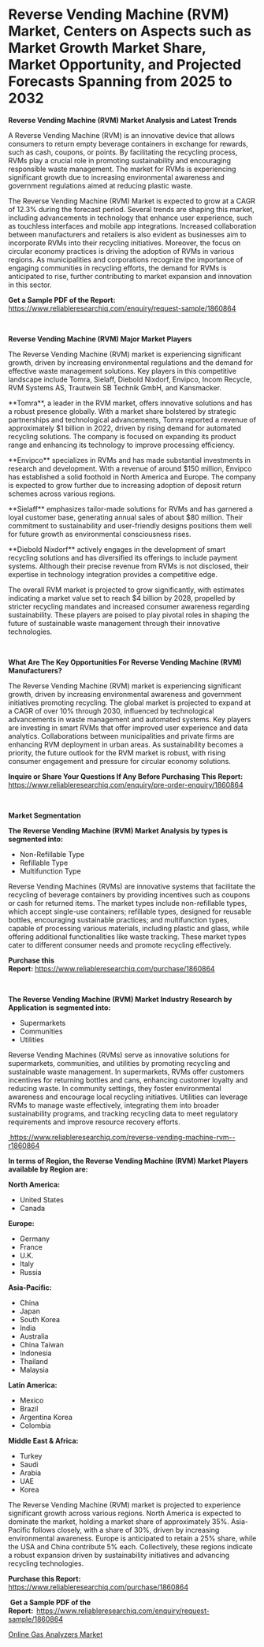 <p><h1>Reverse Vending Machine (RVM) Market, Centers on Aspects such as Market Growth Market Share, Market Opportunity, and Projected Forecasts Spanning from 2025 to 2032</h1></p><p><strong>Reverse Vending Machine (RVM) Market Analysis and Latest Trends</strong></p>
<p><p>A Reverse Vending Machine (RVM) is an innovative device that allows consumers to return empty beverage containers in exchange for rewards, such as cash, coupons, or points. By facilitating the recycling process, RVMs play a crucial role in promoting sustainability and encouraging responsible waste management. The market for RVMs is experiencing significant growth due to increasing environmental awareness and government regulations aimed at reducing plastic waste.</p><p>The Reverse Vending Machine (RVM) Market is expected to grow at a CAGR of 12.3% during the forecast period. Several trends are shaping this market, including advancements in technology that enhance user experience, such as touchless interfaces and mobile app integrations. Increased collaboration between manufacturers and retailers is also evident as businesses aim to incorporate RVMs into their recycling initiatives. Moreover, the focus on circular economy practices is driving the adoption of RVMs in various regions. As municipalities and corporations recognize the importance of engaging communities in recycling efforts, the demand for RVMs is anticipated to rise, further contributing to market expansion and innovation in this sector.</p></p>
<p><strong>Get a Sample PDF of the Report:&nbsp;</strong> <a href="https://www.reliableresearchiq.com/enquiry/request-sample/1860864?utm_campaign=2291&utm_medium=2&utm_source=Github&utm_content=ia&utm_term=28022025&utm_id=reverse-vending-machine-rvm">https://www.reliableresearchiq.com/enquiry/request-sample/1860864</a></p>
<p>&nbsp;</p>
<p><strong>Reverse Vending Machine (RVM) Major Market Players</strong></p>
<p><p>The Reverse Vending Machine (RVM) market is experiencing significant growth, driven by increasing environmental regulations and the demand for effective waste management solutions. Key players in this competitive landscape include Tomra, Sielaff, Diebold Nixdorf, Envipco, Incom Recycle, RVM Systems AS, Trautwein SB Technik GmbH, and Kansmacker.</p><p>**Tomra**, a leader in the RVM market, offers innovative solutions and has a robust presence globally. With a market share bolstered by strategic partnerships and technological advancements, Tomra reported a revenue of approximately $1 billion in 2022, driven by rising demand for automated recycling solutions. The company is focused on expanding its product range and enhancing its technology to improve processing efficiency.</p><p>**Envipco** specializes in RVMs and has made substantial investments in research and development. With a revenue of around $150 million, Envipco has established a solid foothold in North America and Europe. The company is expected to grow further due to increasing adoption of deposit return schemes across various regions.</p><p>**Sielaff** emphasizes tailor-made solutions for RVMs and has garnered a loyal customer base, generating annual sales of about $80 million. Their commitment to sustainability and user-friendly designs positions them well for future growth as environmental consciousness rises.</p><p>**Diebold Nixdorf** actively engages in the development of smart recycling solutions and has diversified its offerings to include payment systems. Although their precise revenue from RVMs is not disclosed, their expertise in technology integration provides a competitive edge.</p><p>The overall RVM market is projected to grow significantly, with estimates indicating a market value set to reach $4 billion by 2028, propelled by stricter recycling mandates and increased consumer awareness regarding sustainability. These players are poised to play pivotal roles in shaping the future of sustainable waste management through their innovative technologies.</p></p>
<p>&nbsp;</p>
<p><strong>What Are The Key Opportunities For Reverse Vending Machine (RVM) Manufacturers?</strong></p>
<p><p>The Reverse Vending Machine (RVM) market is experiencing significant growth, driven by increasing environmental awareness and government initiatives promoting recycling. The global market is projected to expand at a CAGR of over 10% through 2030, influenced by technological advancements in waste management and automated systems. Key players are investing in smart RVMs that offer improved user experience and data analytics. Collaborations between municipalities and private firms are enhancing RVM deployment in urban areas. As sustainability becomes a priority, the future outlook for the RVM market is robust, with rising consumer engagement and pressure for circular economy solutions.</p></p>
<p><strong>Inquire or Share Your Questions If Any Before Purchasing This Report:</strong> <a href="https://www.reliableresearchiq.com/enquiry/pre-order-enquiry/1860864?utm_campaign=2291&utm_medium=2&utm_source=Github&utm_content=ia&utm_term=28022025&utm_id=reverse-vending-machine-rvm">https://www.reliableresearchiq.com/enquiry/pre-order-enquiry/1860864</a></p>
<p>&nbsp;</p>
<p><strong>Market Segmentation</strong></p>
<p><strong>The Reverse Vending Machine (RVM) Market Analysis by types is segmented into:</strong></p>
<p><ul><li>Non-Refillable Type</li><li>Refillable Type</li><li>Multifunction Type</li></ul></p>
<p><p>Reverse Vending Machines (RVMs) are innovative systems that facilitate the recycling of beverage containers by providing incentives such as coupons or cash for returned items. The market types include non-refillable types, which accept single-use containers; refillable types, designed for reusable bottles, encouraging sustainable practices; and multifunction types, capable of processing various materials, including plastic and glass, while offering additional functionalities like waste tracking. These market types cater to different consumer needs and promote recycling effectively.</p></p>
<p><strong>Purchase this Report:&nbsp;</strong><a href="https://www.reliableresearchiq.com/purchase/1860864?utm_campaign=2291&utm_medium=2&utm_source=Github&utm_content=ia&utm_term=28022025&utm_id=reverse-vending-machine-rvm">https://www.reliableresearchiq.com/purchase/1860864</a></p>
<p>&nbsp;</p>
<p><strong>The Reverse Vending Machine (RVM) Market Industry Research by Application is segmented into:</strong></p>
<p><ul><li>Supermarkets</li><li>Communities</li><li>Utilities</li></ul></p>
<p><p>Reverse Vending Machines (RVMs) serve as innovative solutions for supermarkets, communities, and utilities by promoting recycling and sustainable waste management. In supermarkets, RVMs offer customers incentives for returning bottles and cans, enhancing customer loyalty and reducing waste. In community settings, they foster environmental awareness and encourage local recycling initiatives. Utilities can leverage RVMs to manage waste effectively, integrating them into broader sustainability programs, and tracking recycling data to meet regulatory requirements and improve resource recovery efforts.</p></p>
<p><a href="https://www.reliableresearchiq.com/reverse-vending-machine-rvm--r1860864?utm_campaign=2291&utm_medium=2&utm_source=Github&utm_content=ia&utm_term=28022025&utm_id=reverse-vending-machine-rvm">&nbsp;https://www.reliableresearchiq.com/reverse-vending-machine-rvm--r1860864</a></p>
<p><strong>In terms of Region, the Reverse Vending Machine (RVM) Market Players available by Region are:</strong></p>
<p>
    <p> <strong> North America: </strong>
        <ul>
            <li>United States</li>
            <li>Canada</li>
        </ul>
        </p> 
    <p> <strong> Europe: </strong>
        <ul>
            <li>Germany</li>
            <li>France</li>
            <li>U.K.</li>
            <li>Italy</li>
            <li>Russia</li>
        </ul>
        </p> 
    <p> <strong> Asia-Pacific: </strong>
        <ul>
            <li>China</li>
            <li>Japan</li>
            <li>South Korea</li>
            <li>India</li>
            <li>Australia</li>
            <li>China Taiwan</li>
            <li>Indonesia</li>
            <li>Thailand</li>
            <li>Malaysia</li>
        </ul>
        </p> 
    <p> <strong> Latin America: </strong>
        <ul>
            <li>Mexico</li>
            <li>Brazil</li>
            <li>Argentina Korea</li>
            <li>Colombia</li>
        </ul>
        </p> 
    <p> <strong> Middle East & Africa: </strong>
        <ul>
            <li>Turkey</li>
            <li>Saudi</li>
            <li>Arabia</li>
            <li>UAE</li>
            <li>Korea</li>
        </ul>
    </p>
    </p>
<p><p>The Reverse Vending Machine (RVM) market is projected to experience significant growth across various regions. North America is expected to dominate the market, holding a market share of approximately 35%. Asia-Pacific follows closely, with a share of 30%, driven by increasing environmental awareness. Europe is anticipated to retain a 25% share, while the USA and China contribute 5% each. Collectively, these regions indicate a robust expansion driven by sustainability initiatives and advancing recycling technologies.</p></p>
<p><strong>Purchase this Report: </strong><a href="https://www.reliableresearchiq.com/purchase/1860864?utm_campaign=2291&utm_medium=2&utm_source=Github&utm_content=ia&utm_term=28022025&utm_id=reverse-vending-machine-rvm">https://www.reliableresearchiq.com/purchase/1860864</a></p>
<p>&nbsp;<strong>Get a Sample PDF of the Report:&nbsp;&nbsp;</strong><a href="https://www.reliableresearchiq.com/enquiry/request-sample/1860864?utm_campaign=2291&utm_medium=2&utm_source=Github&utm_content=ia&utm_term=28022025&utm_id=reverse-vending-machine-rvm">https://www.reliableresearchiq.com/enquiry/request-sample/1860864</a></p>
<p><strong></strong></p>
<p><p><a href="https://github.com/hacklmenckg6/Market-Research-Report-List-1/blob/main/online-gas-analyzers-market.md?utm_campaign=2291&utm_medium=2&utm_source=Github&utm_content=ia&utm_term=28022025&utm_id=reverse-vending-machine-rvm">Online Gas Analyzers Market</a></p></p>